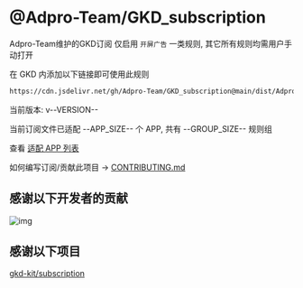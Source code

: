 # @Adpro-Team/GKD_subscription

Adpro-Team维护的GKD订阅 仅启用 `开屏广告` 一类规则, 其它所有规则均需用户手动打开

在 GKD 内添加以下链接即可使用此规则

```txt
https://cdn.jsdelivr.net/gh/Adpro-Team/GKD_subscription@main/dist/Adpro_gkd.json5
```

当前版本: v--VERSION--

当前订阅文件已适配 --APP_SIZE-- 个 APP, 共有 --GROUP_SIZE-- 规则组

查看 [适配 APP 列表](./AppList.md)

如何编写订阅/贡献此项目 -> [CONTRIBUTING.md](./CONTRIBUTING.md)

## 感谢以下开发者的贡献

![img](https://contrib.rocks/image?repo=gkd-kit/subscription&_v=--VERSION--)

## 感谢以下项目

[gkd-kit/subscription](https://github.com/gkd-kit/subscription)
